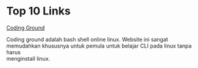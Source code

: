# Top 10 Links

[Coding Ground](https://www.tutorialspoint.com/unix_terminal_online.php)

Coding ground adalah bash shell online linux. Website ini sangat memudahkan
khususnya untuk pemula untuk belajar CLI pada linux tanpa harus  
menginstall linux.  
